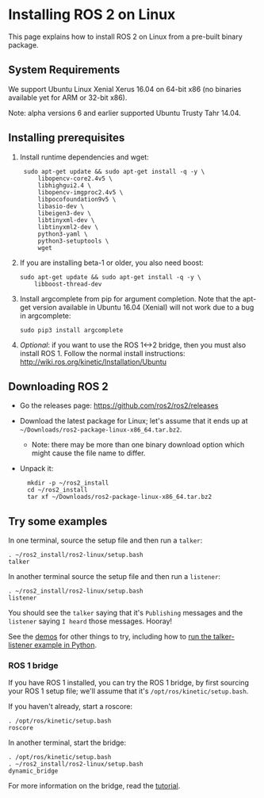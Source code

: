 # Installing ROS 2 on Linux

This page explains how to install ROS 2 on Linux from a pre-built binary package.

## System Requirements

We support Ubuntu Linux Xenial Xerus 16.04 on 64-bit x86 (no binaries available yet for ARM or 32-bit x86).

Note: alpha versions 6 and earlier supported Ubuntu Trusty Tahr 14.04.

## Installing prerequisites

<!-- 1. Install the OSRF sources for DDS via debian package:
        sudo apt-key adv --keyserver ha.pool.sks-keyservers.net --recv-keys D2486D2DD83DB69272AFE98867170598AF249743
        sudo bash -c 'echo "deb http://packages.osrfoundation.org/gazebo/ubuntu `lsb_release -cs` main" > /etc/apt/sources.list.d/gazebo-latest.list'

Open splice removed since it's not currently supported. Leaving commented to make it easier to restore in the future. 
            libopensplice64 \
-->
1. Install runtime dependencies and wget:

        sudo apt-get update && sudo apt-get install -q -y \
            libopencv-core2.4v5 \
            libhighgui2.4 \
            libopencv-imgproc2.4v5 \
            libpocofoundation9v5 \
            libasio-dev \
            libeigen3-dev \
            libtinyxml-dev \
            libtinyxml2-dev \
            python3-yaml \
            python3-setuptools \
            wget

1.  If you are installing beta-1 or older, you also need boost:

        sudo apt-get update && sudo apt-get install -q -y \
            libboost-thread-dev

1.  Install argcomplete from pip for argument completion.  Note that the apt-get version available in Ubuntu 16.04 (Xenial) will not work due to a bug in argcomplete:

        sudo pip3 install argcomplete

1. *Optional*: if you want to use the ROS 1<->2 bridge, then you must also install ROS 1.
  Follow the normal install instructions: http://wiki.ros.org/kinetic/Installation/Ubuntu

## Downloading ROS 2

* Go the releases page: https://github.com/ros2/ros2/releases
* Download the latest package for Linux; let's assume that it ends up at `~/Downloads/ros2-package-linux-x86_64.tar.bz2`.
  * Note: there may be more than one binary download option which might cause the file name to differ.
* Unpack it:

        mkdir -p ~/ros2_install
        cd ~/ros2_install
        tar xf ~/Downloads/ros2-package-linux-x86_64.tar.bz2

## Try some examples

In one terminal, source the setup file and then run a `talker`:

    . ~/ros2_install/ros2-linux/setup.bash
    talker
In another terminal source the setup file and then run a `listener`:

    . ~/ros2_install/ros2-linux/setup.bash
    listener
You should see the `talker` saying that it's `Publishing` messages and the `listener` saying `I heard` those messages.
Hooray!

See the [demos](Tutorials) for other things to try, including how to [run the talker-listener example in Python](Python-Programming).

### ROS 1 bridge

If you have ROS 1 installed, you can try the ROS 1 bridge, by first sourcing your ROS 1 setup file; we'll assume that it's `/opt/ros/kinetic/setup.bash`.

If you haven't already, start a roscore:

    . /opt/ros/kinetic/setup.bash
    roscore

In another terminal, start the bridge:

    . /opt/ros/kinetic/setup.bash
    . ~/ros2_install/ros2-linux/setup.bash
    dynamic_bridge
For more information on the bridge, read the [tutorial](https://github.com/ros2/ros1_bridge/blob/master/README.md).
